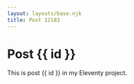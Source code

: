 ```yaml
---
layout: layouts/base.njk
title: Post 12183
---
```


# Post {{ id }}

This is post {{ id }} in my Eleventy project.
